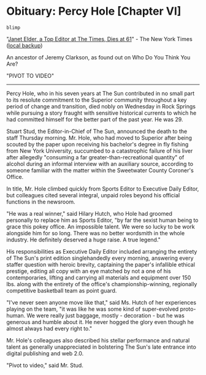 # Obituary: Percy Hole [Chapter VI]

`blimp`

"[Janet Elder, a Top Editor at The Times, Dies at 61](https://www.nytimes.com/2017/12/21/obituaries/janet-elder-a-top-editor-at-the-times-is-dead-at-61.html)" - The New York Times ([local backup](file:///C:/Users/David%20Blue/Documents/Pith/janetelderobituary-thenewyorktimes.pdf))

An ancestor of Jeremy Clarkson, as found out on Who Do You Think You Are?

"PIVOT TO VIDEO"

---

Percy Hole, who in his seven years at The Sun contributed in no small part to its resolute commitment to the Superior community throughout a key period of change and transition, died nobly on Wednesday in Rock Springs while pursuing a story fraught with sensitive historical currents to which he had committed himself for the better part of the past year. He was 29.

Stuart Stud, the Editor-in-Chief of The Sun, announced the death to the staff Thursday morning. Mr. Hole, who had moved to Superior after being scouted by the paper upon receiving his bachelor's degree in fly fishing from New York University, succumbed to a catastrophic failure of his liver after allegedly "consuming a far greater-than-recreational quantity" of alcohol during an informal interview with an auxiliary source, according to someone familiar with the matter within the Sweetwater County Coroner's Office.

In title, Mr. Hole climbed quickly from Sports Editor to Executive Daily Editor, but colleagues cited several integral, unpaid roles beyond his official functions in the newsroom.

"He was a real winner," said Hilary Hutch, who Hole had groomed personally to replace him as Sports Editor, "by far the sexist human being to grace this pokey office. An impossible talent. We were so lucky to be work alongside him for so long. There was no better wordsmith in the whole industry. He definitely deserved a huge raise. A true legend."

His responsibilities as Executive Daily Editor included arranging the entirety of The Sun's print edition singlehandedly every morning, answering every staffer question with heroic brevity, captaining the paper's infallible ethical prestige, editing all copy with an eye matched by not a one of his contemporaries, lifting and carrying all materials and equipment over 150 lbs. along with the entirety of the office's championship-winning, regionally competitive basketball team as point guard.

"I've never seen anyone move like that," said Ms. Hutch of her experiences playing on the team, "it was like he was some kind of super-evolved proto-human. We were really just baggage, mostly - decoration - but he was generous and humble about it. He never hogged the glory even though he almost always had every right to."

Mr. Hole's colleagues also described his stellar performance and natural talent as generally unappreciated in bolstering The Sun's late entrance into digital publishing and web 2.0.

"Pivot to video," said Mr. Stud.
